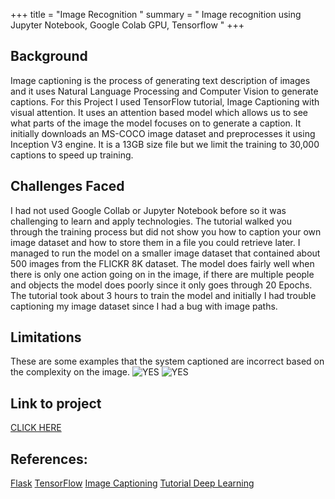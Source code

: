 
+++ title = "Image Recognition " 
summary = " Image recognition using Jupyter Notebook, Google Colab GPU, Tensorflow " 
+++

## Background 
Image captioning is the process of generating text description of images and it uses Natural Language Processing  and Computer Vision to generate captions. For this Project I used TensorFlow tutorial, Image Captioning with visual attention. It uses an attention based model which allows us to see what parts of the image the model focuses on to generate a caption. It initially downloads an MS-COCO image dataset and preprocesses it using Inception V3 engine. It is a 13GB size file but we limit the training to 30,000 captions to speed up training. 
## Challenges Faced 
I had not used Google Collab or Jupyter Notebook before so it was challenging to learn and apply technologies. The tutorial walked you through the training process but did not show you how to caption your own image dataset and how to store them in a file you could retrieve later. I managed to run the model on a smaller image dataset that contained about 500 images from the FLICKR 8K dataset. The model does fairly well when there is only one action going on in the image, if there are multiple people and objects the model does poorly since it only goes through 20 Epochs. The tutorial took about 3 hours to train the model and initially I had trouble captioning my image dataset since I had a bug with image paths. 
## Limitations 
These are some examples that the system captioned are incorrect based on the complexity on the image.
![YES](/post/aman.png)
![YES](/post/aman2.png)

## Link to project 
[CLICK HERE](http://sergioguerrero.pythonanywhere.com/)

## References: 
[Flask](https://www.youtube.com/watch?v=MwZwr5Tvyxo&list=PL-osiE80TeTs4UjLw5MM6OjgkjFeUxCYH)
[TensorFlow](https://www.tensorflow.org/tutorials/text/word_embeddings)
[Image Captioning](https://github.com/tensorflow/tensorflow/blob/r1.13/tensorflow/contrib/eager/python/examples/generative_examples/image_captioning_with_attention.ipynb)
[Tutorial Deep Learning](https://hackernoon.com/begin-your-deep-learning-project-for-free-free-gpu-processing-free-storage-free-easy-upload-b4dba18abebc)